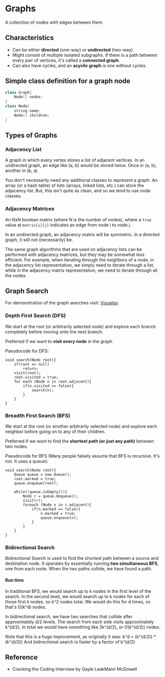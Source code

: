 # Graphs
A collection of nodes with edges between them

## Characteristics
- Can be either **directed** (one-way) or **undirected** (two-way).
- Might consist of multiple isolated subgraphs. If there is a path between every pair of vertices, it's called a **connected graph**.
- Can also have cycles, and an **acyclic graph** is one without cycles.

## Simple class definition for a graph node
```cpp
class Graph{
	Node[] nodes;
}
class Node{
	string name;
	Node[] children;
}
```

## Types of Graphs
### Adjacency List
A graph in which every vertex stores a list of adjacent vertices. In an undirected graph, an edge like (a, b) would be stored twice. Once in (a, b), another in (b, a)

You don't necessarily need any additional classes to represent a graph. An array (or a hash table) of lists (arrays, linked lists, etc.) can store the adjacency list. But, this isn't quite as clean, and so we tend to use node classes. 

### Adjacency Matrices
An NxN boolean matrix (where N is the number of nodes), where a `true` value at `matrix[i][j]` indicates an edge from node i to node j.

In an undirected graph, an adjacency matrix will be symmetric. In a directed graph, it will not (necessarily) be. 

The same graph algorithms that are used on adjacency lists can be performed with adjacency matrices, but they may be somewhat less efficient. For example, when iterating through the neighbors of a node, in the adjacency list representation, we simply need to iterate through a list, while in the adjacency matrix representation, we need to iterate through all the nodes.

## Graph Search
For demonstration of the graph searches visit: [Visualgo](https://visualgo.net/)
### Depth First Search (DFS)
We start at the root (or arbitrarily selected node) and explore each branch completely before moving onto the next branch.

Preferred if we want to **visit every node** in the graph

Pseudocode for DFS:
```
void search(Node root){
	if(root == null)
		return;
	visit(root);
	root.visited = true;
	for each (Node n in root.adjacent){
		if(n.visited == false){
			search(n);
		}
	}
}
```

### Breadth First Search (BFS)
We start at the root (or another arbitrarily selected node) and explore each neighbor before going on to any of their children.

Preferred if we want to find the **shortest path (or just any path)** between two nodes. 

Pseudocode for BFS (Many people falsely assume that BFS is recursive. It's not. It uses a queue):
```
void search(Node root){
	Queue queue = new Queue();
	root.marked = true;
	queue.enqueue(root);
	
	while(!queue.isEmpty()){
		Node r = queue.dequeue();
		visit(r);
		foreach (Node n in r.adjacent){
			if(n.marked == false){
				n.marked = true;
				queue.enqueue(n);
			}
		}
	}
}
```

### Bidirectional Search
Bidirectional Search is used to find the shortest path between a source and destination node. It operates by essentially running **two simultaneous BFS**, one from each node. When the two paths collide, we have found a path.

#### Run time 
In traditional BFS, we would search up to k nodes in the first level of the search. In the second level, we would search up to k nodes for each of those first k nodes. so k^2 nodes total. We would do this for d times, so that's O(k^d) nodes.

In bidirectional search, we have two searches that collide after approximately d/2 levels. The search from each side visits approximately k^(d/2). In total we would have something like 2k^(d/2), or O(k^(d/2)) nodes. 

Note that this is a huge improvement, as originally it was:
k^d = (k^(d/2)) * (k^(d/2))
And bidirectional search is faster by a factor of k^(d/2)

## Reference
- Cracking the Coding Interview by Gayle LaakMann McDowell

